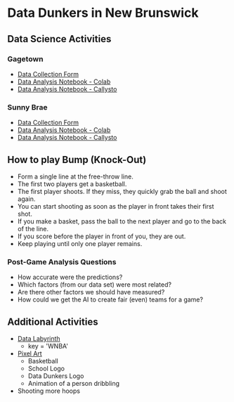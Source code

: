 # Data Dunkers in New Brunswick

## Data Science Activities

### Gagetown

* [Data Collection Form](https://docs.google.com/forms/d/e/1FAIpQLScz5N2rI8cuERdZjOAUu5viXxpOPRtpmneTg70rIq5GgPKb6A/viewform)
* [Data Analysis Notebook - Colab](https://colab.research.google.com/drive/1hdBndnEdNLem0R52ViTifixiE5KqZYg9)
* [Data Analysis Notebook - Callysto](https://hub.callysto.ca/jupyter/hub/user-redirect/git-pull?repo=https%3A%2F%2Fgithub.com%2FData-Dunkers%2Fnotebooks&branch=main&subPath=Data_Dunkers_Detailed_Form_Analysis_Gagetown.ipynb&depth=1)

### Sunny Brae

* [Data Collection Form](https://docs.google.com/forms/d/e/1FAIpQLSfgE6b3uxF6ScGNnttq47x8urR2DWUOwukSLlCJtM2MopBB3w/viewform)
* [Data Analysis Notebook - Colab](https://colab.research.google.com/drive/1SOGJXNC8R4bhqcWLoO4vum6lOZET4hcj)
* [Data Analysis Notebook - Callysto](https://hub.callysto.ca/jupyter/hub/user-redirect/git-pull?repo=https%3A%2F%2Fgithub.com%2FData-Dunkers%2Fnotebooks&branch=main&subPath=Data_Dunkers_Detailed_Form_Analysis_Sunny_Brae.ipynb&depth=1)

## How to play Bump (Knock-Out)

* Form a single line at the free-throw line.
* The first two players get a basketball.
* The first player shoots. If they miss, they quickly grab the ball and shoot again.
* You can start shooting as soon as the player in front takes their first shot.
* If you make a basket, pass the ball to the next player and go to the back of the line.
* If you score before the player in front of you, they are out.
* Keep playing until only one player remains.

### Post-Game Analysis Questions

* How accurate were the predictions?
* Which factors (from our data set) were most related?
* Are there other factors we should have measured?
* How could we get the AI to create fair (even) teams for a game?

## Additional Activities

* [Data Labyrinth](https://labyrinth.datadunkers.ca/mini-basketball/)
  * key = 'WNBA'
* [Pixel Art](https://www.piskelapp.com)
  * Basketball
  * School Logo
  * Data Dunkers Logo
  * Animation of a person dribbling
* Shooting more hoops
